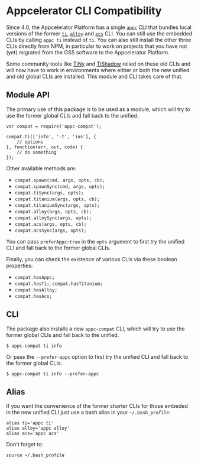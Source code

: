 # Appcelerator CLI Compatibility

Since 4.0, the Appcelerator Platform has a single [`appc`](http://docs.appcelerator.com/platform/latest/#!/guide/Appcelerator_Command-Line_Interface_Reference) CLI that bundles local versions of the former [`ti`](https://npmjs.com/titanium), [`alloy`](https://npmjs.com/alloy) and [`acs`](https://npmjs.com/acs) CLI. You can still use the embedded CLIs by calling `appc ti` instead of `ti`. You can also still install the other three CLIs directly from NPM, in particular to work on projects that you have not (yet) migrated from the OSS software to the Appcelerator Platform.


Some community tools like [TiNy](https://npmjs.com/tn) and [TiShadow](https://npmjs.com/tishadow) relied on these old CLIs and will now have to work in environments where either or both the new unified and old global CLIs are installed. This module and CLI takes care of that.

## Module API
The primary use of this package is to be used as a module, which will try to use the former global CLIs and fall back to the unified.

```
var compat = require('appc-compat');

compat.ti(['info', '-t', 'ios'], {
	// options
}, function(err, out, code) {
	// do something
});
```

Other available methods are:

* `compat.spawn(cmd, args, opts, cb);`
* `compat.spawnSync(cmd, args, opts);`
* `compat.tiSync(args, opts);`
* `compat.titanium(args, opts, cb);`
* `compat.titaniumSync(args, opts);`
* `compat.alloy(args, opts, cb);`
* `compat.alloySync(args, opts);`
* `compat.acs(args, opts, cb);`
* `compat.acsSync(args, opts);`

You can pass `preferAppc:true` in the `opts` argument to first try the unified CLI and fall back to the former global CLIs.

Finally, you can check the existence of various CLIs via these boolean properties:

* `compat.hasAppc;`
* `compat.hasTi;`, `compat.hasTitanium;`
* `compat.hasAlloy;`
* `compat.hasAcs;`

## CLI
The package also installs a new `appc-compat` CLI, which will try to use the former global CLIs and fall back to the unified.

```
$ appc-compat ti info
```

Or pass the `--prefer-appc` option to first try the unified CLI and fall back to the former global CLIs:

```
$ appc-compat ti info --prefer-appc
```

## Alias
If you want the convenience of the former shorter CLIs for those embeded in the new unified CLI just use a bash alias in your `~/.bash_profile`:

```
alias ti='appc ti'
alias alloy='appc alloy'
alias acs='appc acs'
```

Don't forget to:

```
source ~/.bash_profile
```
